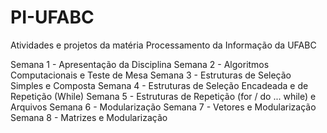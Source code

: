 # PI-UFABC
Atividades e projetos da matéria Processamento da Informação da UFABC

Semana 1 - Apresentação da Disciplina
Semana 2 - Algoritmos Computacionais e Teste de Mesa
Semana 3 - Estruturas de Seleção Simples e Composta
Semana 4 - Estruturas de Seleção Encadeada e de Repetição (While)
Semana 5 - Estruturas de Repetição (for / do ... while) e Arquivos
Semana 6 - Modularização
Semana 7 - Vetores e Modularização
Semana 8 - Matrizes e Modularização
